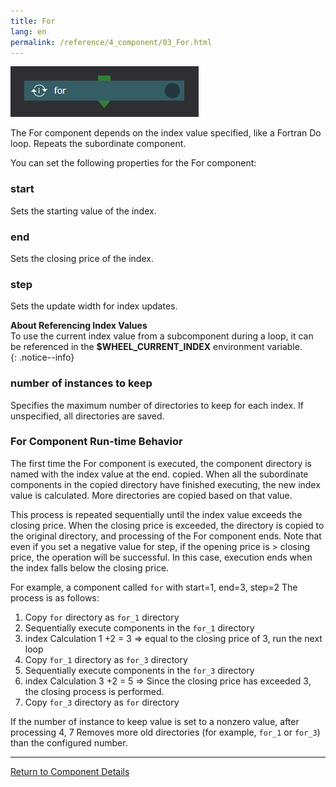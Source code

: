 ```yaml
---
title: For
lang: en
permalink: /reference/4_component/03_For.html
---
```


![img](./img/for.png "for")

The For component depends on the index value specified, like a Fortran Do loop.
Repeats the subordinate component.

You can set the following properties for the For component:

### start
Sets the starting value of the index.

### end
Sets the closing price of the index.

### step
Sets the update width for index updates.

__About Referencing Index Values__  
To use the current index value from a subcomponent during a loop, it can be referenced in the __$WHEEL_CURRENT_INDEX__ environment variable.  
{: .notice--info}

### number of instances to keep
Specifies the maximum number of directories to keep for each index.
If unspecified, all directories are saved.

### For Component Run-time Behavior
The first time the For component is executed, the component directory is named with the index value at the end.
copied.
When all the subordinate components in the copied directory have finished executing, the new index value is calculated.
More directories are copied based on that value.

This process is repeated sequentially until the index value exceeds the closing price.
When the closing price is exceeded, the directory is copied to the original directory, and processing of the For component ends.
Note that even if you set a negative value for step, if the opening price is > closing price, the operation will be successful.
In this case, execution ends when the index falls below the closing price.


For example, a component called `for` with start=1, end=3, step=2
The process is as follows:

1. Copy `for` directory as `for_1` directory
2. Sequentially execute components in the `for_1` directory
3. index Calculation 1 +2 = 3  => equal to the closing price of 3, run the next loop
4. Copy `for_1` directory as `for_3` directory
5. Sequentially execute components in the `for_3` directory
6. index Calculation 3 +2 = 5  => Since the closing price has exceeded 3, the closing process is performed.
7. Copy `for_3` directory as `for` directory

If the number of instance to keep value is set to a nonzero value, after processing 4, 7
Removes more old directories (for example, `for_1` or `for_3`) than the configured number.

--------
[Return to Component Details]({{site.baseurl}}/reference/4_component/)
